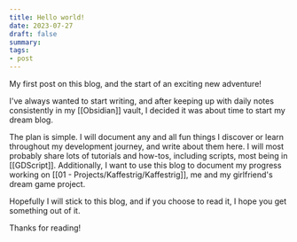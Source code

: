 ```yaml
---
title: Hello world!
date: 2023-07-27
draft: false
summary:
tags:
- post
---
```


My first post on this blog, and the start of an exciting new adventure!

I've always wanted to start writing, and after keeping up with daily notes consistently in my [[Obsidian]] vault, I decided it was about time to start my dream blog. 

The plan is simple. I will document any and all fun things I discover or learn throughout my development journey, and write about them here. I will most probably share lots of tutorials and how-tos, including scripts, most being in [[GDScript]]. Additionally, I want to use this blog to document my progress working on [[01 - Projects/Kaffestrig/Kaffestrig]], me and my girlfriend's dream game project.

Hopefully I will stick to this blog, and if you choose to read it, I hope you get something out of it. 

Thanks for reading!